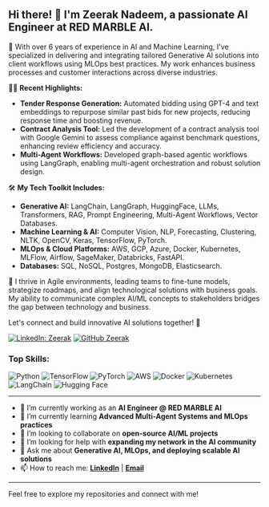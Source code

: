 ## Hi there! 👋 I'm Zeerak Nadeem, a passionate AI Engineer at RED MARBLE AI.

🚀 With over 6 years of experience in AI and Machine Learning, I've specialized in delivering and integrating tailored Generative AI solutions into client workflows using MLOps best practices. My work enhances business processes and customer interactions across diverse industries.

👨‍💻 **Recent Highlights:**
- **Tender Response Generation:** Automated bidding using GPT-4 and text embeddings to repurpose similar past bids for new projects, reducing response time and boosting revenue.
- **Contract Analysis Tool:** Led the development of a contract analysis tool with Google Gemini to assess compliance against benchmark questions, enhancing review efficiency and accuracy.
- **Multi-Agent Workflows:** Developed graph-based agentic workflows using LangGraph, enabling multi-agent orchestration and robust solution design.

🛠️ **My Tech Toolkit Includes:**
- **Generative AI:** LangChain, LangGraph, HuggingFace, LLMs, Transformers, RAG, Prompt Engineering, Multi-Agent Workflows, Vector Databases.
- **Machine Learning & AI:** Computer Vision, NLP, Forecasting, Clustering, NLTK, OpenCV, Keras, TensorFlow, PyTorch.
- **MLOps & Cloud Platforms:** AWS, GCP, Azure, Docker, Kubernetes, MLFlow, Airflow, SageMaker, Databricks, FastAPI.
- **Databases:** SQL, NoSQL, Postgres, MongoDB, Elasticsearch.

🧠 I thrive in Agile environments, leading teams to fine-tune models, strategize roadmaps, and align technological solutions with business goals. My ability to communicate complex AI/ML concepts to stakeholders bridges the gap between technology and business.

Let's connect and build innovative AI solutions together! 🌟

[![LinkedIn: Zeerak](https://img.shields.io/badge/-Zeerak-blue?style=flat-square&logo=Linkedin&logoColor=white&link=https://www.linkedin.com/in/zeerakwyne/)](https://www.linkedin.com/in/zeerakwyne/)
[![GitHub Zeerak](https://img.shields.io/github/followers/wyne1?label=follow&style=social)](https://github.com/wyne1)

### Top Skills:
![Python](https://img.shields.io/badge/Python-3776AB?style=for-the-badge&logo=python&logoColor=white)
![TensorFlow](https://img.shields.io/badge/TensorFlow-FF6F00?style=for-the-badge&logo=tensorflow&logoColor=white)
![PyTorch](https://img.shields.io/badge/PyTorch-EE4C2C?style=for-the-badge&logo=pytorch&logoColor=white)
![AWS](https://img.shields.io/badge/AWS-232F3E?style=for-the-badge&logo=amazon-aws&logoColor=white)
![Docker](https://img.shields.io/badge/Docker-2496ED?style=for-the-badge&logo=docker&logoColor=white)
![Kubernetes](https://img.shields.io/badge/Kubernetes-326CE5?style=for-the-badge&logo=kubernetes&logoColor=white)
![LangChain](https://img.shields.io/badge/LangChain-FF5733?style=for-the-badge&logoColor=white)
![Hugging Face](https://img.shields.io/badge/HuggingFace-FFCC00?style=for-the-badge&logo=huggingface&logoColor=black)

---

- 🔭 I’m currently working as an **AI Engineer @ RED MARBLE AI**
- 🌱 I’m currently learning **Advanced Multi-Agent Systems and MLOps practices**
- 👯 I’m looking to collaborate on **open-source AI/ML projects**
- 🤔 I’m looking for help with **expanding my network in the AI community**
- 💬 Ask me about **Generative AI, MLOps, and deploying scalable AI solutions**
- 📫 How to reach me:
  **[LinkedIn](https://www.linkedin.com/in/zeerakwyne/)** | **[Email](mailto:zeerak.wyne@gmail.com)**

---

Feel free to explore my repositories and connect with me!

